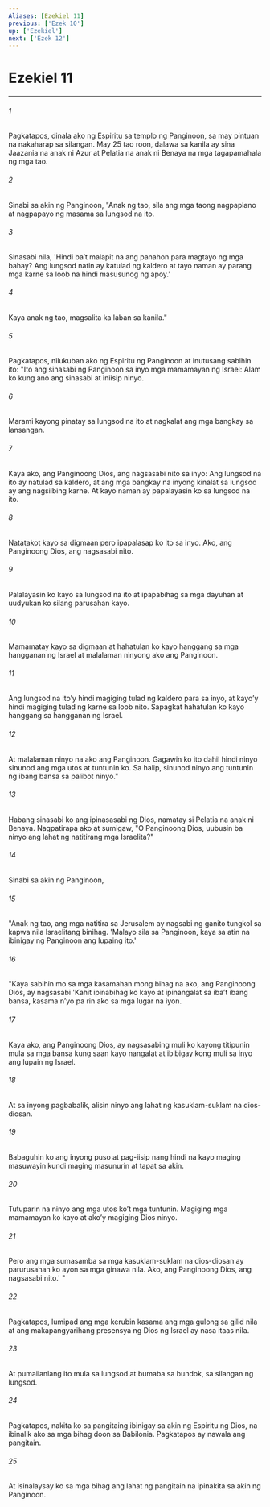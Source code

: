 ```yaml
---
Aliases: [Ezekiel 11]
previous: ['Ezek 10']
up: ['Ezekiel']
next: ['Ezek 12']
---
```

# Ezekiel 11

***

###### 1
Pagkatapos, dinala ako ng Espiritu sa templo ng Panginoon, sa may pintuan na nakaharap sa silangan. May 25 tao roon, dalawa sa kanila ay sina Jaazania na anak ni Azur at Pelatia na anak ni Benaya na mga tagapamahala ng mga tao. 

###### 2
Sinabi sa akin ng Panginoon, "Anak ng tao, sila ang mga taong nagpaplano at nagpapayo ng masama sa lungsod na ito. 

###### 3
Sinasabi nila, 'Hindi baʼt malapit na ang panahon para magtayo ng mga bahay? Ang lungsod natin ay katulad ng kaldero at tayo naman ay parang mga karne sa loob na hindi masusunog ng apoy.' 

###### 4
Kaya anak ng tao, magsalita ka laban sa kanila." 

###### 5
Pagkatapos, nilukuban ako ng Espiritu ng Panginoon at inutusang sabihin ito: "Ito ang sinasabi ng Panginoon sa inyo mga mamamayan ng Israel: Alam ko kung ano ang sinasabi at iniisip ninyo. 

###### 6
Marami kayong pinatay sa lungsod na ito at nagkalat ang mga bangkay sa lansangan. 

###### 7
Kaya ako, ang Panginoong Dios, ang nagsasabi nito sa inyo: Ang lungsod na ito ay natulad sa kaldero, at ang mga bangkay na inyong kinalat sa lungsod ay ang nagsilbing karne. At kayo naman ay papalayasin ko sa lungsod na ito. 

###### 8
Natatakot kayo sa digmaan pero ipapalasap ko ito sa inyo. Ako, ang Panginoong Dios, ang nagsasabi nito. 

###### 9
Palalayasin ko kayo sa lungsod na ito at ipapabihag sa mga dayuhan at uudyukan ko silang parusahan kayo. 

###### 10
Mamamatay kayo sa digmaan at hahatulan ko kayo hanggang sa mga hangganan ng Israel at malalaman ninyong ako ang Panginoon. 

###### 11
Ang lungsod na itoʼy hindi magiging tulad ng kaldero para sa inyo, at kayoʼy hindi magiging tulad ng karne sa loob nito. Sapagkat hahatulan ko kayo hanggang sa hangganan ng Israel. 

###### 12
At malalaman ninyo na ako ang Panginoon. Gagawin ko ito dahil hindi ninyo sinunod ang mga utos at tuntunin ko. Sa halip, sinunod ninyo ang tuntunin ng ibang bansa sa palibot ninyo." 

###### 13
Habang sinasabi ko ang ipinasasabi ng Dios, namatay si Pelatia na anak ni Benaya. Nagpatirapa ako at sumigaw, "O Panginoong Dios, uubusin ba ninyo ang lahat ng natitirang mga Israelita?" 

###### 14
Sinabi sa akin ng Panginoon, 

###### 15
"Anak ng tao, ang mga natitira sa Jerusalem ay nagsabi ng ganito tungkol sa kapwa nila Israelitang binihag. 'Malayo sila sa Panginoon, kaya sa atin na ibinigay ng Panginoon ang lupaing ito.' 

###### 16
"Kaya sabihin mo sa mga kasamahan mong bihag na ako, ang Panginoong Dios, ay nagsasabi 'Kahit ipinabihag ko kayo at ipinangalat sa ibaʼt ibang bansa, kasama nʼyo pa rin ako sa mga lugar na iyon. 

###### 17
Kaya ako, ang Panginoong Dios, ay nagsasabing muli ko kayong titipunin mula sa mga bansa kung saan kayo nangalat at ibibigay kong muli sa inyo ang lupain ng Israel. 

###### 18
At sa inyong pagbabalik, alisin ninyo ang lahat ng kasuklam-suklam na dios-diosan. 

###### 19
Babaguhin ko ang inyong puso at pag-iisip nang hindi na kayo maging masuwayin kundi maging masunurin at tapat sa akin. 

###### 20
Tutuparin na ninyo ang mga utos koʼt mga tuntunin. Magiging mga mamamayan ko kayo at akoʼy magiging Dios ninyo. 

###### 21
Pero ang mga sumasamba sa mga kasuklam-suklam na dios-diosan ay parurusahan ko ayon sa mga ginawa nila. Ako, ang Panginoong Dios, ang nagsasabi nito.' " 

###### 22
Pagkatapos, lumipad ang mga kerubin kasama ang mga gulong sa gilid nila at ang makapangyarihang presensya ng Dios ng Israel ay nasa itaas nila. 

###### 23
At pumailanlang ito mula sa lungsod at bumaba sa bundok, sa silangan ng lungsod. 

###### 24
Pagkatapos, nakita ko sa pangitaing ibinigay sa akin ng Espiritu ng Dios, na ibinalik ako sa mga bihag doon sa Babilonia. Pagkatapos ay nawala ang pangitain. 

###### 25
At isinalaysay ko sa mga bihag ang lahat ng pangitain na ipinakita sa akin ng Panginoon.

